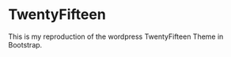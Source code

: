 TwentyFifteen
=============

This is my reproduction of the wordpress TwentyFifteen Theme in Bootstrap.
